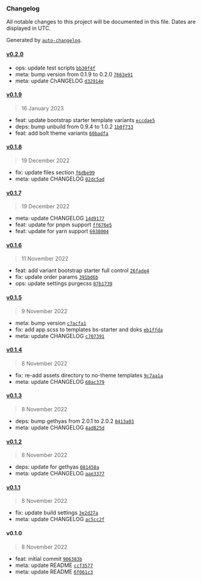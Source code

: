 ### Changelog

All notable changes to this project will be documented in this file. Dates are displayed in UTC.

Generated by [`auto-changelog`](https://github.com/CookPete/auto-changelog).

#### [v0.2.0](https://github.com/gethyas/create-hyas/compare/v0.1.9...v0.2.0)

- ops: update test scripts [`bb30f4f`](https://github.com/gethyas/create-hyas/commit/bb30f4ffb07edb875e113cb9f7c24dc8db7a895b)
- meta: bump version from 0.1.9 to 0.2.0 [`7663e91`](https://github.com/gethyas/create-hyas/commit/7663e91ff481a602811222450a89dabf5c91f1a8)
- meta: update ChANGELOG [`d32914e`](https://github.com/gethyas/create-hyas/commit/d32914ea70ddd7cd7138cc6c36cfda72970cd94e)

#### [v0.1.9](https://github.com/gethyas/create-hyas/compare/v0.1.8...v0.1.9)

> 16 January 2023

- feat: update bootstrap starter template variants [`eccdae5`](https://github.com/gethyas/create-hyas/commit/eccdae5b5129749a6dab6f7205ae20df6f3095e0)
- deps: bump unbuild from 0.9.4 to 1.0.2 [`1b0f733`](https://github.com/gethyas/create-hyas/commit/1b0f733f367d2ee18d9f5b8de543b4a8b25935ed)
- feat: add bolt theme variants [`60badfa`](https://github.com/gethyas/create-hyas/commit/60badfab293369f9589b167fe2e68ae5f4ed6a65)

#### [v0.1.8](https://github.com/gethyas/create-hyas/compare/v0.1.7...v0.1.8)

> 19 December 2022

- fix: update files section [`f6dbe99`](https://github.com/gethyas/create-hyas/commit/f6dbe99068fec471939e78fb2534fb7da538e7bc)
- meta: update CHANGELOG [`02dc5ad`](https://github.com/gethyas/create-hyas/commit/02dc5adc248deef0a4fef719cd2ef5ae6d4d2ebe)

#### [v0.1.7](https://github.com/gethyas/create-hyas/compare/v0.1.6...v0.1.7)

> 19 December 2022

- meta: update CHANGELOG [`14d9177`](https://github.com/gethyas/create-hyas/commit/14d917735b1e12c482e8023184d49e8694e1ac9d)
- feat: update for pnpm support [`ff676e5`](https://github.com/gethyas/create-hyas/commit/ff676e5c0b810e2342cb31f69ecc21cb42072a2e)
- feat: update for yarn support [`6938004`](https://github.com/gethyas/create-hyas/commit/69380041798e639c2bae41d591b372439de6f81b)

#### [v0.1.6](https://github.com/gethyas/create-hyas/compare/v0.1.5...v0.1.6)

> 11 November 2022

- feat: add variant bootstrap starter full control [`26fade4`](https://github.com/gethyas/create-hyas/commit/26fade4a3597c0f5a0c9a48ada28705ae46f0c31)
- fix: update order params [`391bd6b`](https://github.com/gethyas/create-hyas/commit/391bd6b6182623c10acefcf030925d8f329ca64b)
- ops: update settings purgecss [`87b1739`](https://github.com/gethyas/create-hyas/commit/87b1739d55c7e3880ea0496c8abd6e7f825bc0ab)

#### [v0.1.5](https://github.com/gethyas/create-hyas/compare/v0.1.4...v0.1.5)

> 9 November 2022

- meta: bump version [`c7acfa1`](https://github.com/gethyas/create-hyas/commit/c7acfa14e07d8b6676e7118f153b2ccf4e038bad)
- fix: add app.scss to templates bs-starter and doks [`eb1ffda`](https://github.com/gethyas/create-hyas/commit/eb1ffda1aa9c3ca03d531d11dc931ca587ab681e)
- meta: update CHANGELOG [`c707391`](https://github.com/gethyas/create-hyas/commit/c707391f901290879f64fdf30eb40d66543b3846)

#### [v0.1.4](https://github.com/gethyas/create-hyas/compare/v0.1.3...v0.1.4)

> 8 November 2022

- fix: re-add assets directory to no-theme templates [`9c7aa1a`](https://github.com/gethyas/create-hyas/commit/9c7aa1a7a74fa86e0c93873a88144e58a4ed8361)
- meta: update CHANGELOG [`60ac379`](https://github.com/gethyas/create-hyas/commit/60ac3796ec0b7de269658c3b2e88b10408c54539)

#### [v0.1.3](https://github.com/gethyas/create-hyas/compare/v0.1.2...v0.1.3)

> 8 November 2022

- deps: bump gethyas from 2.0.1 to 2.0.2 [`0413a03`](https://github.com/gethyas/create-hyas/commit/0413a03d9fc0ec4e4b6c0af9a12c617f75cd5e55)
- meta: update CHANGELOG [`4ad825d`](https://github.com/gethyas/create-hyas/commit/4ad825db5cd8e99b8199c878995f24fd6656d95d)

#### [v0.1.2](https://github.com/gethyas/create-hyas/compare/v0.1.1...v0.1.2)

> 8 November 2022

- deps: update for gethyas [`081458a`](https://github.com/gethyas/create-hyas/commit/081458a7c331e2fd4ea277f4ec3cd95c94db1649)
- meta: update CHANGELOG [`aae3377`](https://github.com/gethyas/create-hyas/commit/aae3377af90eb55a4e488059ccd8d8eef0c93277)

#### [v0.1.1](https://github.com/gethyas/create-hyas/compare/v0.1.0...v0.1.1)

> 8 November 2022

- fix: update build settings [`3e2d27a`](https://github.com/gethyas/create-hyas/commit/3e2d27a1b66d0bf0f5d8938697c50191dd132455)
- meta: update CHANGELOG [`ac5cc2f`](https://github.com/gethyas/create-hyas/commit/ac5cc2f46dd47edd6f4db07d87895c681e54abbf)

#### v0.1.0

> 8 November 2022

- feat: initial commit [`906383b`](https://github.com/gethyas/create-hyas/commit/906383b88e04d975c1a58d5cef434a58d059ef0d)
- meta: update README [`ccf3577`](https://github.com/gethyas/create-hyas/commit/ccf3577005b46e9cbe1557b4b92c0b1f0cc589d4)
- meta: update README [`6f061c3`](https://github.com/gethyas/create-hyas/commit/6f061c35c4d36848febc176da614927b3151ce69)
